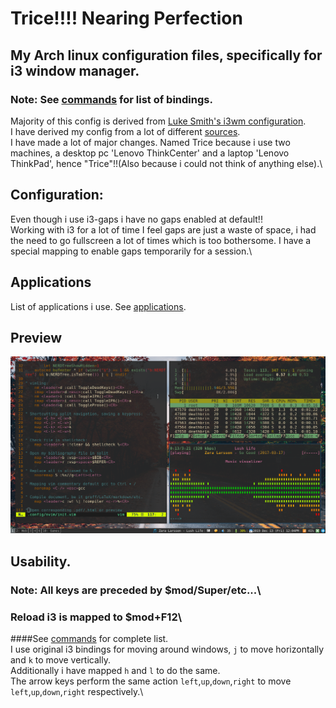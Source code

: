 # Trice!!!! Nearing Perfection

## My Arch linux configuration files, specifically for i3 window manager.
### Note: See [commands](commands.csv) for list of bindings.
Majority of this config is derived from [Luke Smith's i3wm configuration](https://github.com/LukeSmithxyz/voidrice).\
I have derived my config from a lot of different [sources](sources.md).\
I have made a lot of major changes.
Named Trice because i use two machines, a desktop pc 'Lenovo ThinkCenter' and a laptop 'Lenovo ThinkPad', hence "Trice"!!(Also because i could not think of anything else).\

## Configuration:
Even though i use i3-gaps i have no gaps enabled at default!!\
Working with i3 for a lot of time I feel gaps are just a waste of space, i had the need to go fullscreen a lot of times which is too bothersome. I have a special mapping to enable gaps temporarily for a session.\

## Applications
List of applications i use. See [applications](applications.csv).

## Preview
![Screenshot](Pictures/Screenshots/full-20191213-12:05:13.png)

## Usability.
### Note: All keys are preceded by $mod/Super/etc...\
### Reload i3 is mapped to $mod+F12\
####See [commands](commands.csv) for complete list.\
I use original i3 bindings for moving around windows, `j` to move horizontally and `k` to move vertically.\
Additionally i have mapped `h` and `l` to do the same.\
The arrow keys perform the same action `left`,`up`,`down`,`right` to move `left`,`up`,`down`,`right` respectively.\
